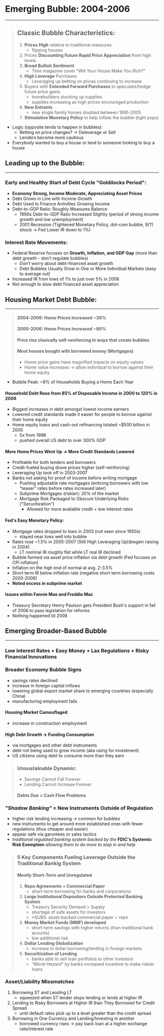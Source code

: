 # Emerging Bubble: 2004-2006
---

> ## Classic Bubble Characteristics: 
> 1. **Prices High** relative to traditional measures
>     - flipping houses 
> 2. Prices **Discounting Future Rapid Price Appreciation** from high levels
> 3. **Broad Bullish Sentiment**
>     - *Time* magazine cover "Will Your House Make You Rich?"
> 4. **High Leverage** Purchases 
>     - Leveraging up betting on prices continuing to increase 
> 5. Buyers with **Extended Forward Purchases** to speculate/hedge future price gains
>     - homebuilders stocking up supplies 
>     - supplies increasing as high prices encouraged production 
> 6. **New Entrants**
>     - new single family homes doubled between 1995-2005
> 7. **Stimulative Monetary Policy** to help inflate the bubble (tight pops)
- Logic (opposite tends to happen in bubbles): 
    - Betting on price changes? -> Deleverage or Sell
    - Lenders become more cautious 
- Everybody wanted to buy a house or lend to someone looking to buy a house

## Leading up to the Bubble: 
---

### Early and Healthy Start of Debt Cycle "Goldilocks Period":
- **Economy Strong, Income Moderate, Appreciating Asset Prices** 
- Debt Grows in Line with Income Growth 
- Debt Used to Finance Activities Growing Income 
- Debt-to-GDP Ratio: Roughly Measures Balance 
    - 1990s Debt-to-GDP Ratio Increased Slightly (period of strong income growth and low unemployment)
    - 2001 Recession (Tightened Monetary Policy, dot-com bubble, 9/11 shock -> Fed Lower IR down to 1%)


### Interest Rate Movements: 
- Federal Reserve focuses on **Growth, Inflation, and GDP Gap** (more than debt growth - don't regulate bubbles)
    - Don't worry about debt-financed asset growth 
    - Debt Bubbles Usually Grow in One or More Individual Markets (easy to average out) 
- Increased IR from lows of 1% to just over 5% in 2006 
- Not enough to slow debt financed asset appreciation 

## Housing Market Debt Bubble: 
---
> #### 2004-2006: Home Prices Increased ~30%
> #### 2000-2006: Home Prices Increased ~80%
> #### Price rise clasically self-reinforcing in ways that create bubbles
> #### Most houses bought with borrowed money (Mortgages)
> - Home price gains have magnified impacts on equity values  
> - Home value increases -> allow individual to borrow against their home equity 
- Bubble Peak: ~8% of Households Buying a Home Each Year
#### Household Debt Rose from 85% of Disposable Income in 2000 to 120% in 2006
- Biggest increases in debt amongst lowest income earners 
- Lowered credit standards made it easier for people to borrow against their home equity 
- Home equity loans and cash-out refinancing totaled ~$500 billion in 2005
    - 5x from 1998
    - pushed overall US debt to over 300% GDP
#### More Home Prices Went Up -> More Credit Standards Lowered 
- Profitable for both lenders and borrowers 
- Credit-fueled buying drove prices higher (self-reinforcing)
- Leveraging Up took off in 2003-2007 
- Banks not asking for proof of income before writing mortgage 
    - Pushing adjustable rate mortgages (enticing borrowers with low "teaser" rates before rates increased later)
    - Subprime Mortgages (riskier): 20% of the market 
    - Mortgage Risk Packaged to Obscure Underlying Risks ("Securitization")
        - Allowed for more avaliable credit + low interest rates 
#### Fed's Easy Monetary Policy: 
- Mortgage rates dropped to lows in 2003 (not seen since 1950s) 
    - stayed near lows well into bubble
- Rates rose ~1.5% in 2005-2007 (Still High Leveraging Up)(begain raising in 2004)
    - LT nominal IR roughly flat while LT real IR declined 
- Bubble formed via asset price inflation via debt growth (Fed focuses on CPI inflation)
- Inflation on the high end of normal at avg. 2-3.5%
- Short term IR below inflation rate (negative short term borrowing costs 2000-2006)
- **Noted excess in subprime market**

#### Issues within Fannie Mae and Freddie Mac 
- Treasury Secretary Henry Paulson gets President Bush's support in fall of 2006 to pass legislation for reforms 
- Nothing happened till 2008

## Emerging Broader-Based Bubble 
--- 
### Low Interest Rates + Easy Money + Lax Regulations + Risky Financial Innovations
### Broader Economy Bubble Signs 
- savings rates declined 
- increase in foreign capital inflows
- lowering global export market share to emerging countries (especially China)
- manufacturing employment falls 
#### Housing Market Camouflaged 
- increase in construction employment 
#### High Debt Growth -> Funding Consumption 
- via mortgages and other debt instruments
- debt not being used to grow income (aka using for investment)
- US citizens using debt to consume more than they earn 
> ### Unsustainable Dynamic: 
> - Savings Cannot Fall Forever
> - Lending Cannot Increase Forever 
> #### Debts Due = Cash Flow Problems 

### *"Shadow Banking"* = New Instruments Outside of Regulation 
- higher risk lending increasing -> common for bubbles 
- new instruments to get around more established ones with fewer regulations (thus cheaper and easier)
- appear safe via garuntees or sales tactics 
- *traditional regulated banking system backed by the* **FDIC's Systemic Risk Exemption** *allowing them to do more to step in and help*

> ### 5 Key Components Fueling Leverage Outside the Traditional Bankig System 
> #### Mostly Short-Term and Unregulated 
> 1. **Repo Agreements + Commercial Paper**
>       - short-term borrowing for banks and corporations 
> 2. **Large Institutional Depositors Outside Protected Banking System**
>       - Treasury Security Demand > Supply 
>       - shortage of safe assets for investors 
>       - *SUBS: asset-backed commercial paper + repo 
> 3. **Money Market Funds (MMF) developed**
>       - short-term savings with higher returns (than traditional bank acounts)
>       - low additional risk 
> 4. **Dollar Lending Globalization**
>       - increase in dollar borrowing/lending in foreign markets 
> 5. **Securitization of Lending**
>       - banks able to sell loan portfolios to other investors 
>       - *"Moral Hazard"* by banks increased incentive to make riskier loans 

### Asset/Liability Missmatches 
1. Borrowing ST and Lending LT 
    - squeezed when ST lender stops lending or lends at higher IR 
2. Lending to Risky Borrowers at Higher IR than They Borrowed for Credit Spread 
    - until default rates pick up to a level greater than the credit spread 
3. Borrowing in One Currency and Lending/Investing in another 
    - borrowed currency rises -> pay back loan at a higher exchange rate/interest rate 
